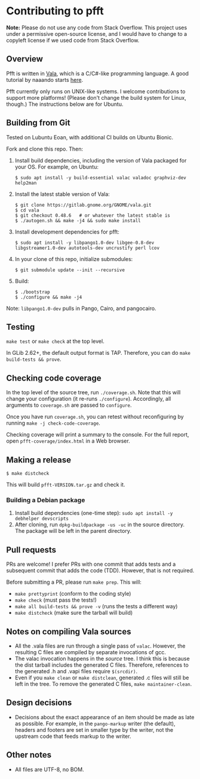 # Contributing to pfft

**Note:** Please do not use any code from Stack Overflow.  This project uses
under a permissive open-source license, and I would have to change to a
copyleft license if we used code from Stack Overflow.

## Overview

Pfft is written in [Vala](https://wiki.gnome.org/Projects/Vala), which is
a C/C#-like programming language.  A good tutorial by naaando starts
[here](https://naaando.gitbooks.io/the-vala-tutorial/content/en/2-first-program/).

Pfft currently only runs on UNIX-like systems.  I welcome contributions to
support more platforms!  (Please don't change the build system for Linux,
though.)  The instructions below are for Ubuntu.

## Building from Git

Tested on Lubuntu Eoan, with additional CI builds on Ubuntu Bionic.

Fork and clone this repo.  Then:

1. Install build dependencies, including the version of Vala packaged for your
   OS.  For example, on Ubuntu:

       $ sudo apt install -y build-essential valac valadoc graphviz-dev help2man

2. Install the latest stable version of Vala:

       $ git clone https://gitlab.gnome.org/GNOME/vala.git
       $ cd vala
       $ git checkout 0.48.6   # or whatever the latest stable is
       $ ./autogen.sh && make -j4 && sudo make install

3. Install development dependencies for pfft:

       $ sudo apt install -y libpango1.0-dev libgee-0.8-dev libgstreamer1.0-dev autotools-dev uncrustify perl lcov

4. In your clone of this repo, initialize submodules:

       $ git submodule update --init --recursive

5. Build:

       $ ./bootstrap
       $ ./configure && make -j4

Note: `libpango1.0-dev` pulls in Pango, Cairo, and pangocairo.

## Testing

`make test` or `make check` at the top level.

In GLib 2.62+, the default output format is TAP.  Therefore, you can do
`make build-tests && prove`.

## Checking code coverage

In the top level of the source tree, run `./coverage.sh`.  Note
that this will change your configuration (it re-runs `./configure`).
Accordingly, all arguments to `coverage.sh` are passed to `configure`.

Once you have run `coverage.sh`, you can retest without reconfiguring by
running `make -j check-code-coverage`.

Checking coverage will print a summary to the console.  For the full report,
open `pfft-coverage/index.html` in a Web browser.

## Making a release

    $ make distcheck

This will build `pfft-VERSION.tar.gz` and check it.

### Building a Debian package

1. Install build dependencies (one-time step):
   `sudo apt install -y debhelper devscripts`
2. After cloning, run `dpkg-buildpackage -us -uc` in the source directory.
   The package will be left in the parent directory.

## Pull requests

PRs are welcome!  I prefer PRs with one commit that adds tests and a subsequent
commit that adds the code (TDD).  However, that is not required.

Before submitting a PR, please run `make prep`.  This will:

- `make prettyprint` (conform to the coding style)
- `make check` (must pass the tests!)
- `make all build-tests && prove -v` (runs the tests a different way)
- `make distcheck` (make sure the tarball will build)

## Notes on compiling Vala sources

- All the .vala files are run through a single pass of `valac`.
  However, the resulting C files are compiled by separate invocations of gcc.
- The valac invocation happens in the _source_ tree.  I think this is because
  the dist tarball includes the generated C files.  Therefore, references
  to the generated .h and .vapi files require `$(srcdir)`.
- Even if you `make clean` or `make distclean`, generated .c files will still
  be left in the tree.  To remove the generated C files,
  `make maintainer-clean`.

## Design decisions

- Decisions about the exact appearance of an item should be made as late
  as possible.  For example, in the `pango-markup` writer (the default),
  headers and footers are set in smaller type by the writer, not the upstream
  code that feeds markup to the writer.

## Other notes

- All files are UTF-8, no BOM.

